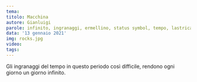```yaml
---
tema:
titolo: Macchina
autore: Gianluigi
parole: infinito, ingranaggi, ermellino, status symbol, tempo, lastricato, giorno
data: '13 gennaio 2021'
img: rocks.jpg
video: 
tags: 
---
```

Gli ingranaggi del tempo in questo periodo così difficile, rendono ogni giorno un giorno infinito.
